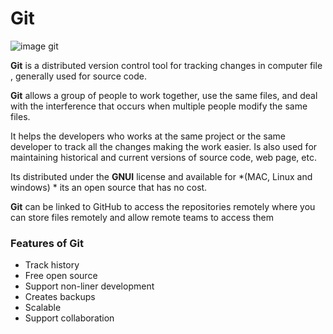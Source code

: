 # Git 
![image git](https://miro.medium.com/max/3200/1*mSE6ialQ-9TcGUz5ts_FMA.png)


**Git** is a distributed version control tool for tracking changes in computer file , generally used for source code.

**Git** allows a group of people to work together, use the same files, and deal with the interference that occurs when multiple people modify the same files.

It helps the developers who works at the same project or the same developer to track all the changes making the work easier. Is also used for maintaining historical and current versions of source code, web page, etc.

Its distributed under the **GNUI** license and available for *(MAC, Linux and windows) * its an open source that has no cost.

**Git** can be linked to GitHub to access the repositories remotely where you can store files remotely and allow remote teams to access them

### Features of Git

* Track history
* Free open source
* Support non-liner development
* Creates backups
* Scalable
* Support collaboration 